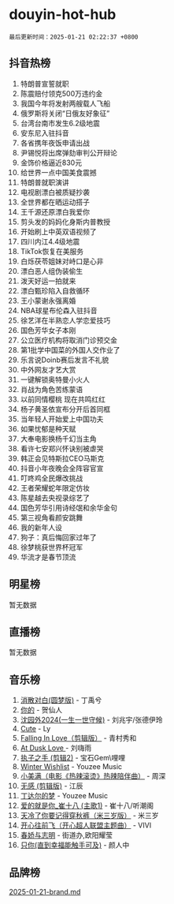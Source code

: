 # douyin-hot-hub

`最后更新时间：2025-01-21 02:22:37 +0800`

## 抖音热榜

1. 特朗普宣誓就职
1. 陈震赔付领克500万违约金
1. 我国今年将发射两艘载人飞船
1. 俄罗斯将关闭“日俄友好象征”
1. 台湾台南市发生6.2级地震
1. 安东尼入驻抖音
1. 各省携年夜饭申请出战
1. 尹锡悦将出席弹劾审判公开辩论
1. 金饰价格逼近830元
1. 给世界一点中国美食震撼
1. 特朗普就职演讲
1. 电视剧漂白被质疑抄袭
1. 全世界都在晒运动搭子
1. 王千源还原漂白我爱你
1. 剪头发的妈妈化身斯内普教授
1. 开始刷上中英双语视频了
1. 四川内江4.4级地震
1. TikTok恢复在美服务
1. 白烁茯苓姐妹对峙口是心非
1. 漂白恶人组伪装偷生
1. 泼天好运一拍就来
1. 漂白甄珍陷入自救循环
1. 王小蒙谢永强离婚
1. NBA球星布伦森入驻抖音
1. 徐艺洋在半熟恋人学恋爱技巧
1. 国色芳华女子本刚
1. 公立医疗机构将取消门诊预交金
1. 第1批学中国菜的外国人交作业了
1. 乐言说Doinb赛后发言不礼貌
1. 中外网友才艺大赏
1. 一键解锁奥特曼小火人
1. 肖战为角色苦练蒙语
1. 以前同情樱桃 现在共鸣红红
1. 杨子黄圣依宣布分开后首同框
1. 当年轻人开始爱上中国功夫
1. 如果忧郁是种天赋
1. 大奉电影换杨千幻当主角
1. 看许七安郑兴怀诀别被虐哭
1. 韩正会见特斯拉CEO马斯克
1. 抖音小年夜晚会全阵容官宣
1. 叮咚鸡全民爆改挑战
1. 王者荣耀蛇年限定仿妆
1. 陈星越去央视录综艺了
1. 国色芳华引用诗经氓和余华金句
1. 第三视角看颜安跳舞
1. 我的新年人设
1. 狗子：真后悔回家过年了
1. 徐梦桃获世界杯冠军
1. 华流才是春节顶流

## 明星榜

暂无数据

## 直播榜

暂无数据

## 音乐榜

1. [消散对白(圆梦版)](https://sf3-cdn-tos.douyinstatic.com/obj/tos-cn-ve-2774/og4jB5I5IizzoZVAAAzWgBMAsMDWoArfwBOiFs) - 丁禹兮
1. [你的](https://sf6-cdn-tos.douyinstatic.com/obj/tos-cn-ve-2774/oYuIeKf42jB7sEV6B2upMdpYAgfrQWj0FeRegh) - 贺仙人
1. [沈园外2024(一生一世守候)](https://sf5-hl-cdn-tos.douyinstatic.com/obj/tos-cn-ve-2774/oAIYMHGCmKaYKFDd6FZBf9AfMfx1eErAAEJAFH) - 刘兆宇/张德伊玲
1. [Cute](https://sf5-hl-cdn-tos.douyinstatic.com/obj/tos-cn-ve-2774/o4IbIzHWKAAB4wsS5qMBRiiAlEBGTpQRNfFvuo) - Ly
1. [Falling In Love（剪辑版）](https://sf5-hl-cdn-tos.douyinstatic.com/obj/tos-cn-ve-2774/o8ajpA8zzgBPahbBIO8AcKGBLJezFCRd1wfP9f) - 青村秀和
1. [ At Dusk  Love ](https://sf5-hl-cdn-tos.douyinstatic.com/obj/tos-cn-ve-2774/o8CrpCf5CaYgI4ZrtQgMQAFEfuGqNnRSDQAPBc) - 刘嗨雨
1. [执子之手 (剪辑2)](https://sf5-hl-cdn-tos.douyinstatic.com/obj/tos-cn-ve-2774/oUoZLQjCc31XzqsBnBQUNgeKtYPBcgbFDwtfcu) - 宝石Gem\哩哩
1. [Winter Wishlist](https://sf5-hl-cdn-tos.douyinstatic.com/obj/tos-cn-ve-2774/oIIgUOeamCFCVAzxN6MFRLIBlLGpUqQxeeHrLE) - Youzee Music
1. [小美满（电影《热辣滚烫》热辣陪伴曲）](https://sf5-hl-cdn-tos.douyinstatic.com/obj/tos-cn-ve-2774/o0GAn2lSgfZIDUgtevCGDQYnFg4CwnrBaxbTZL) - 周深
1. [无感 (剪辑版)](https://sf5-hl-cdn-tos.douyinstatic.com/obj/tos-cn-ve-2774/o0eIsUzJBDlQaQFC5OFlgbMEZC1TFYBftOBn6p) - 江辰
1. [丁达尔的梦](https://sf5-hl-cdn-tos.douyinstatic.com/obj/tos-cn-ve-2774/oMU3WirUZBVQkAC9ccG5P2IQirziZM2RTInUY) - Youzee Music
1. [爱的就是你_崔十八 (主歌1)](https://sf5-hl-cdn-tos.douyinstatic.com/obj/tos-cn-ve-2774/oI5BO5DhFZ6UTcNCnZaOCBLtZ7WIMQGfgnXf5E) - 崔十八/听潮阁
1. [天冷了你要记得穿秋裤（米三岁版）](https://sf5-hl-cdn-tos.douyinstatic.com/obj/tos-cn-ve-2774/oQlIwVIDWiZ6BQilAorS7MA0AgCkQDvcZAdm1) - 米三岁
1. [开心往前飞（开心超人联盟主题曲）](https://sf5-hl-cdn-tos.douyinstatic.com/obj/tos-cn-ve-2774/9d8fb7c82cf1421fb93a9fe925275e0a) - VIVI
1. [春娇与志明](https://sf5-hl-cdn-tos.douyinstatic.com/obj/tos-cn-ve-2774/e530d8fceb7044b39707d7f9ff54add1) - 街道办,欧阳耀莹
1. [只你(直到幸福能触手可及)](https://sf5-hl-cdn-tos.douyinstatic.com/obj/tos-cn-ve-2774/o0lBkRDzFTeaVSUz3ZZSCBVtZ5DIMQGfgmEAuE) - 颜人中

## 品牌榜

[2025-01-21-brand.md](2025-01-21-brand.md)

